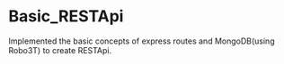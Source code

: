 # Basic_RESTApi

Implemented the basic concepts of express routes and MongoDB(using Robo3T) to create RESTApi.
